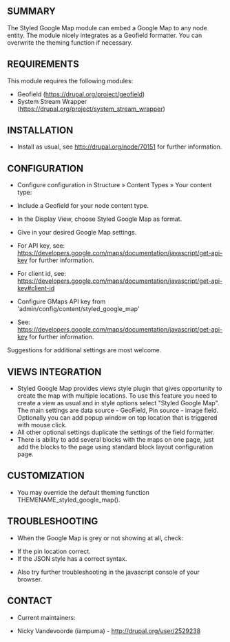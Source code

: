 SUMMARY
-------
The Styled Google Map module can embed a Google Map to any node entity.
The module nicely integrates as a Geofield formatter. You can overwrite the
theming function if necessary.

REQUIREMENTS
------------
This module requires the following modules:
 * Geofield (https://drupal.org/project/geofield)
 * System Stream Wrapper (https://drupal.org/project/system_stream_wrapper)

INSTALLATION
------------
 * Install as usual, see http://drupal.org/node/70151 for further information.

CONFIGURATION
-------------
 * Configure configuration in Structure » Content Types » Your content type:
  - Include a Geofield for your node content type.
  - In the Display View, choose Styled Google Map as format.
  - Give in your desired Google Map settings.

  - For API key, see: https://developers.google.com/maps/documentation/javascript/get-api-key
    for further information.
  - For client id, see: https://developers.google.com/maps/documentation/javascript/get-api-key#client-id
 * Configure GMaps API key from 'admin/config/content/styled_google_map'
  - See: https://developers.google.com/maps/documentation/javascript/get-api-key
 	for further information.

Suggestions for additional settings are most welcome.

VIEWS INTEGRATION
-------------
 * Styled Google Map provides views style plugin that gives opportunity to create the map with multiple locations.
  To use this feature you need to create a view as usual and in style options select "Styled Google Map". The main settings
  are data source - GeoField, Pin source - image field. Optionally you can add popup window on top location that 
  is triggered with mouse click.
 * All other optional settings duplicate the settings of the field formatter. 
 * There is ability to add several blocks with the maps on one page, just add the blocks to the page using standard block
  layout configuration page. 
  
CUSTOMIZATION
-------------
 * You may override the default theming function THEMENAME_styled_google_map().

TROUBLESHOOTING
---------------
 * When the Google Map is grey or not showing at all, check:
  - If the pin location correct.
  - If the JSON style has a correct syntax.
 * Also try further troubleshooting in the javascript console of your browser.

CONTACT
-------
 * Current maintainers:
  - Nicky Vandevoorde (iampuma) - http://drupal.org/user/2529238
